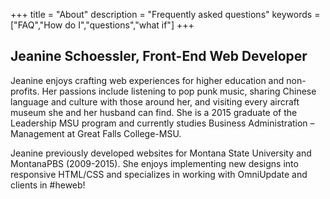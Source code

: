 +++
title = "About"
description = "Frequently asked questions"
keywords = ["FAQ","How do I","questions","what if"]
+++

Jeanine Schoessler, Front-End Web Developer
-----------

Jeanine enjoys crafting web experiences for higher education and non-profits. Her passions include listening to pop punk music, sharing Chinese language and culture with those around her, and visiting every aircraft museum she and her husband can find. She is a 2015 graduate of the Leadership MSU program and currently studies Business Administration – Management at Great Falls College-MSU.

Jeanine previously developed websites for Montana State University and MontanaPBS (2009-2015). She enjoys implementing new designs into responsive HTML/CSS and specializes in working with OmniUpdate and clients in #heweb!